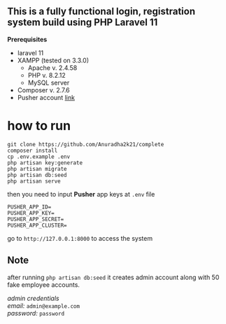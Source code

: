 ## This is a fully functional login, registration system build using PHP Laravel 11

**Prerequisites**

-   laravel 11
-   XAMPP (tested on 3.3.0)
    -   Apache v. 2.4.58
    -   PHP v. 8.2.12
    -   MySQL server
-   Composer v. 2.7.6
-   Pusher account [link](https://dashboard.pusher.com/accounts/sign_up)

# how to run

```
git clone https://github.com/Anuradha2k21/complete
composer install
cp .env.example .env
php artisan key:generate
php artisan migrate
php artisan db:seed
php artisan serve
```

then you need to input **Pusher** app keys at `.env` file

```
PUSHER_APP_ID=
PUSHER_APP_KEY=
PUSHER_APP_SECRET=
PUSHER_APP_CLUSTER=
```

go to `http://127.0.0.1:8000` to access the system

## Note

after running `php artisan db:seed` it creates admin account along with 50 fake employee accounts.

_admin credentials_  
_email:_ `admin@example.com`  
_password:_ `password`
